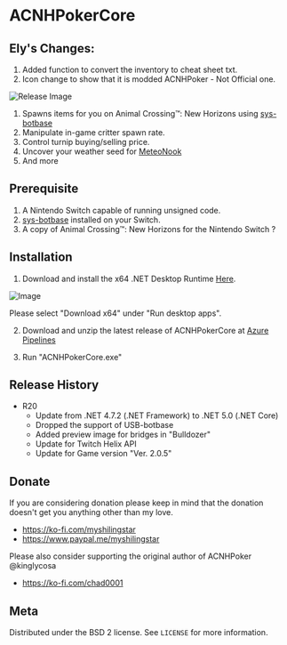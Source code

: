 # ACNHPokerCore

## Ely's Changes:   
1. Added function to convert the inventory to cheat sheet txt.  
2. Icon change to show that it is modded ACNHPoker - Not Official one.  
	
![Release Image](https://i.ibb.co/txCNG22/131313.png)

   1. Spawns items for you on  Animal Crossing™: New Horizons using [sys-botbase](https://github.com/olliz0r/sys-botbase)
   2. Manipulate in-game critter spawn rate.
   3. Control turnip buying/selling price.
   4. Uncover your weather seed for [MeteoNook](https://wuffs.org/acnh/weather/)
   5. And more

## Prerequisite

   1. A Nintendo Switch capable of running unsigned code.
   2. [sys-botbase](https://github.com/olliz0r/sys-botbase) installed on your Switch.
   3. A copy of Animal Crossing™: New Horizons for the Nintendo Switch ?

## Installation

   1. Download and install the x64 .NET Desktop Runtime [Here](https://dotnet.microsoft.com/en-us/download/dotnet/5.0/runtime). 

   ![Image](https://i.ibb.co/ZSbmjqg/runtime.png)
   
   Please select "Download x64" under "Run desktop apps".

   2. Download and unzip the latest release of ACNHPokerCore at [Azure Pipelines](https://berichan.github.io/GetNHSE/?org=MyShiLingStar&proj=ACNHPokerCore&projurl=https://github.com/MyShiLingStar/ACNHPokerCore)

   3. Run "ACNHPokerCore.exe"

## Release History

* R20
    * Update from .NET 4.7.2 (.NET Framework) to .NET 5.0 (.NET Core)
    * Dropped the support of USB-botbase
    * Added preview image for bridges in "Bulldozer"
	* Update for Twitch Helix API
	* Update for Game version "Ver. 2.0.5"
	
## Donate

If you are considering donation please keep in mind that the donation doesn't get you anything other than my love. 
* https://ko-fi.com/myshilingstar
* https://www.paypal.me/myshilingstar

Please also consider supporting the original author of ACNHPoker @kinglycosa
* https://ko-fi.com/chad0001

## Meta

Distributed under the BSD 2 license. See ``LICENSE`` for more information.
